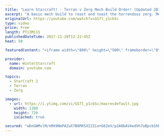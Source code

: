 ```yaml
---
title: "Learn Starcraft! - Terran v Zerg Mech Build Order! (Updated 2018)"
excerpt: "A basic mech build to roast and toast the horrendous zerg. Meant for lower level players looking for some direction! -- Watch live at https://www.twitch.tv/wintergaming"
originalUrl: https://youtube.com/watch?v=GS7l_y1cbSc
type: video
price: Free
length: PT13M11S
publishedDateTime: 2017-11-20T12:22:45Z
heat: 50

featuredContent: "<iframe width=\"800\" height=\"500\" frameborder=\"0\" src=\"https://www.youtube.com/embed/GS7l_y1cbSc\" allow=\"accelerometer; autoplay; encrypted-media; gyroscope; picture-in-picture\" allowfullscreen></iframe>"

provider:
  name: WinterStarcraft
  domain: youtube.com

topics:
  - StarCraft 2
  - Terran
  - Zerg

images:
  - url: https://i.ytimg.com/vi/GS7l_y1cbSc/maxresdefault.jpg
    width: 1280
    height: 720
    isCached: true

secured: "wDnGWMvlM/nMX9NmPAZuX7B6MX5XI2Zio+G62eV/p2A0bAV4edVh7oBpcb1hRLPTXiFJTubsxJorr6ItKkY0vW6wQpZ0Uru9UmOO1J4W/r9fBI9934ZFUTNmiY/DtfVJEUy3rX9EJ1nwotwY4syaoN9rhXYL3NWdelLB7de6OVsAw/WsRf7l76tOWmm/CGbTyX59igYg90bwmMEJ/mDJF3a6EAi48lTz2VkwWInKZSm7m6KcZA0n/eFfJjmKFvEv2i/x6LPkj6DKur1vj5kHdS6UnAVpboAvgamlgRPAQbsUbAzZ4MMvAhcFtUw+cFnPm+/yt+N5Jtzx3RxcNKCao2PN+Opiibpl70D8UU279RAUtpTs8qTuUIfIJFEfDN4bCI7hi/6genRTP86lZfyHbNPh/RzcCCV3L3Uxf3D8JKc=;Ih3O6+mhys8qn0gZ6/SS6Q=="
---
```


